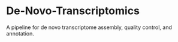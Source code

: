 # De-Novo-Transcriptomics
A pipeline for de novo transcriptome assembly, quality control, and annotation.
